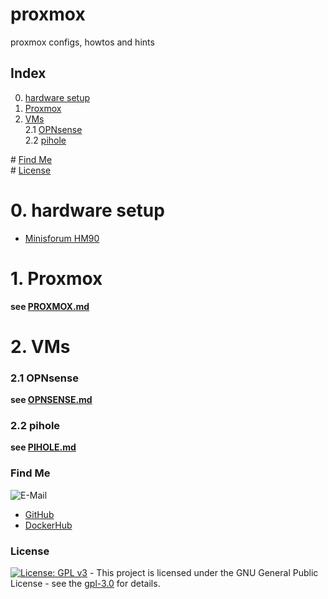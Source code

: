 # proxmox

proxmox configs, howtos and hints

## Index

0. [hardware setup](#hardware_setup)  
1. [Proxmox](#proxmox)  
2. [VMs](#vms)  
    2.1 [OPNsense](#opnsense)  
    2.2 [pihole](#pihole)  

\# [Find Me](#findme)  
\# [License](#license)  

# 0. hardware setup <a name="hardware_setup"></a>  
- [Minisforum HM90](https://store.minisforum.de/products/elitemini-hm90)

# 1. Proxmox <a name="proxmox"></a>  
**see [PROXMOX.md](https://github.com/3x3cut0r/vps/blob/main/PROXMOX.md)**  

# 2. VMs <a name="vms"></a>  

### 2.1 OPNsense <a name="opnsense"></a>  
**see [OPNSENSE.md](https://github.com/3x3cut0r/vps/blob/main/OPNSENSE.md)**  

### 2.2 pihole <a name="pihole"></a>  
**see [PIHOLE.md](https://github.com/3x3cut0r/vps/blob/main/PIHOLE.md)**  

### Find Me <a name="findme"></a>

![E-Mail](https://img.shields.io/badge/E--Mail-executor55%40gmx.de-red)
* [GitHub](https://github.com/3x3cut0r)
* [DockerHub](https://hub.docker.com/u/3x3cut0r)

### License <a name="license"></a>

[![License: GPL v3](https://img.shields.io/badge/License-GPLv3-blue.svg)](https://www.gnu.org/licenses/gpl-3.0) - This project is licensed under the GNU General Public License - see the [gpl-3.0](https://www.gnu.org/licenses/gpl-3.0.en.html) for details.
